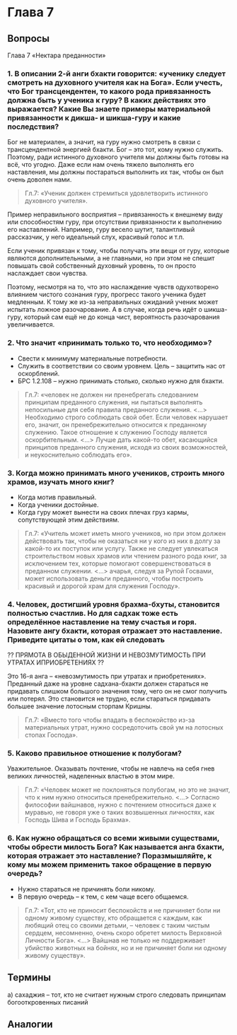 # Глава 7

## Вопросы

Глава 7 «Нектара преданности»

### 1. В описании 2-й анги бхакти говорится: «ученику следует смотреть на духовного учителя как на Бога». Если учесть, что Бог трансцендентен, то какого рода привязанность должна быть у ученика к гуру? В каких действиях это выражается?  Какие Вы знаете примеры материальной привязанности к дикша- и шикша-гуру и какие последствия?

Бог не материален, а значит, на гуру нужно смотреть в связи с трансцендентной энергией бхакти. Бог – это тот, кому нужно служить. Поэтому, ради истинного духовного учителя мы должны быть готовы на всё, что угодно. Даже если нам очень тяжело выполнять его наставления, мы должны постараться выполнить их так, чтобы он был очень доволен нами.

> Гл.7: «Ученик должен стремиться удовлетворить истинного духовного учителя».

Пример неправильного восприятия – привязанность к внешнему виду или способностям гуру, при отсутствии привязанности к выполнению его наставлений.
Например, гуру весело шутит, талантливый рассказчик, у него идеальный слух, красивый голос и т.п.

Если ученик привязан к тому, чтобы получать эти вещи от гуру, которые являются дополнительными, а не главными, но при этом не спешит повышать свой собственный духовный уровень, то он просто наслаждает свои чувства.

Поэтому, несмотря на то, что это наслаждение чувств одухотворено влиянием чистого сознания гуру, прогресс такого ученика будет медленным. К тому же из-за неправильных ожиданий ученик может испытать ложное разочарование. А в случае, когда речь идёт о шикша-гуру, который сам ещё не до конца чист, вероятность разочарования увеличивается.

### 2. Что значит «принимать только то, что необходимо»?

- Свести к минимуму материальные потребности.
- Служить в соответствии со своим уровнем. Цель – защитить нас от оскорблений.
- БРС 1.2.108 – нужно принимать столько, сколько нужно для бхакти.

> Гл.7: «человек не должен ни пренебрегать следованием принципам преданного служения, ни пытаться выполнять непосильные для себя правила преданного служения. <…> Необходимо строго соблюдать свой обет. Если человек нарушает его, значит, он пренебрежительно относится к преданному служению. Такое отношение к служению Господу является оскорбительным. <…> Лучше дать какой-то обет, касающийся принципов преданного служения, исходя из своих возможностей, и неукоснительно соблюдать его».

### 3. Когда можно принимать много учеников, строить много храмов, изучать много книг?

- Когда мотив правильный.
- Когда ученики достойные.
- Когда гуру может вынести на своих плечах груз кармы, сопутствующей этим действиям.

> Гл.7: «Учитель может иметь много учеников, но при этом должен действовать так, чтобы не оказаться ни у кого из них в долгу за какой-то их поступок или услугу. Также не следует увлекаться строительством новых храмов или чтением разного рода книг, за исключением тех, которые помогают совершенствоваться в преданном служении. <…> ачарья, следуя за Рупой Госвами, может использовать деньги преданного, чтобы построить красивый и дорогой храм для служения Господу».

### 4. Человек, достигший уровня брахма-бхуты, становится полностью счастлив. Но для садхак тоже есть определённое наставление на тему счастья и горя. Назовите ангу бхакти, которая отражает это наставление. Приведите цитаты о том, как ей следовать

?? ПРЯМОТА В ОБЫДЕННОЙ ЖИЗНИ И НЕВОЗМУТИМОСТЬ ПРИ УТРАТАХ ИПРИОБРЕТЕНИЯХ ??

Это 16-я анга – «невозмутимость при утратах и приобретениях».
Преданный даже на уровне садхана-бхакти должен стараться не придавать слишком большого значения тому, чего он не смог получить или потерял. Это становится не трудно, если стараться придавать большее значение лотосным сторпам Кришны.

> Гл.7: «Вместо того чтобы впадать в беспокойство из-за материальных утрат, нужно сосредоточить свой ум на лотосных стопах Господа».

### 5. Каково правильное отношение к полубогам?

Уважительное. Оказывать почтение, чтобы не навлечь на себя гнев великих личностей, наделенных властью в этом мире.

> Гл.7: «Человек может не поклоняться полубогам, но это не значит, что к ним нужно относиться пренебрежительно. <…> Согласно философии вайшнавов, нужно с почтением относиться даже к муравью, не говоря уже о таких возвышенных личностях, как Господь Шива и Господь Брахма».

### 6. Как нужно обращаться со всеми живыми существами, чтобы обрести милость Бога? Как называется анга бхакти, которая отражает это наставление?  Поразмышляйте, к кому мы можем применить такое обращение в первую очередь?

- Нужно стараться не причинять боли никому.
- В первую очередь – к тем, с кем чаще всего общаемся.

> Гл.7: «Тот, кто не приносит беспокойств и не причиняет боли ни одному живому существу, кто обращается с каждым, как любящий отец со своими детьми, – человек с таким чистым сердцем, несомненно, очень скоро обретет милость Верховной Личности Бога». <…> Вайшнав не только не поддерживает убийство животных на бойнях, но и не причиняет боли ни одному живому существу».

## Термины

а) сахаджия – тот, кто не считает нужным строго следовать принципам богооткровенных писаний

## Аналогии
